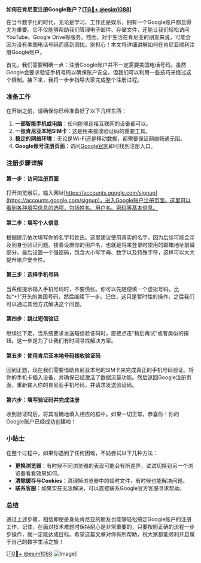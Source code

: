 **如何在肯尼亚注册Google账户？[[TG💪+ @esim1088](https://t.me/s/esim1088)]**

在当今数字化的时代，无论是学习、工作还是娱乐，拥有一个Google账户都显得尤为重要。它不仅能够帮助我们管理电子邮件、存储文件，还能让我们轻松访问YouTube、Google Drive等服务。然而，对于生活在肯尼亚的朋友来说，可能会因为没有美国电话号码而感到困扰。别担心！本文将详细讲解如何在肯尼亚顺利注册Google账户。

首先，我们需要明确一点：注册Google账户并不一定需要美国电话号码。虽然Google会要求验证手机号码以确保账户安全，但我们可以利用一些技巧来绕过这个限制。接下来，我将一步步指导大家完成整个注册过程。

### 准备工作

在开始之前，请确保你已经准备好了以下几样东西：

1. **一部智能手机或电脑**：任何能够连接互联网的设备都可以。
2. **一张肯尼亚本地SIM卡**：这是用来接收验证码的重要工具。
3. **稳定的网络环境**：无论是Wi-Fi还是移动数据，都需要保证网络畅通无阻。
4. **Google账号注册页面**：访问[Google官网](https://accounts.google.com/signup)即可找到注册入口。

### 注册步骤详解

#### 第一步：访问注册页面

打开浏览器后，输入网址[https://accounts.google.com/signup](https://accounts.google.com/signup)，进入Google账户注册页面。这里可以看到各种填写信息的选项，包括姓名、用户名、密码等基本信息。

#### 第二步：填写个人信息

根据提示依次填写你的名字和姓氏。这里建议使用真实的名字，因为后续可能会涉及到身份验证问题。接着设置你的用户名，也就是将来登录时使用的邮箱地址前缀部分。最后设置一个强密码，包含大小写字母、数字以及特殊字符，这样可以大大提升账户安全性。

#### 第三步：选择手机号码

当系统提示输入手机号码时，不要慌张。你可以先随便填一个虚拟号码，比如“+1”开头的美国号码，然后继续下一步。记住，这只是暂时性的操作，之后我们可以通过其他方式解决这个问题。

#### 第四步：跳过短信验证

继续往下走，当系统要求发送短信验证码时，直接点击“稍后再试”或者类似的按钮。这一步是为了让我们有时间寻找解决方案。

#### 第五步：使用肯尼亚本地号码接收验证码

回到正题，现在我们需要借助肯尼亚本地的SIM卡来完成真正的手机号码验证。将你的手机卡插入设备，并确保已经激活了数据流量功能。然后返回Google注册页面，重新输入你的肯尼亚手机号码，并请求发送验证码。

#### 第六步：填写验证码并完成注册

收到验证码后，将其准确地填入相应的框中。如果一切正常，恭喜你！你的Google账户已经成功创建啦！

### 小贴士

在整个过程中，如果你遇到了任何困难，不妨尝试以下几种方法：

- **更换浏览器**：有时候不同浏览器的表现可能会有所差异，试试切换到另一个浏览器看看效果如何。
- **清除缓存与Cookies**：清理掉浏览器中的临时文件，有时候也能解决问题。
- **联系客服**：如果实在无法解决，可以直接联系Google官方客服寻求帮助。

### 总结

通过上述步骤，相信即使是身处肯尼亚的朋友也能够轻松搞定Google账户的注册工作。记住，在面对技术难题时保持耐心是非常重要的，只要按照正确的流程一步步操作，就一定能达成目标。希望这篇文章对你有所帮助，祝大家都能顺利开启属于自己的数字生活之旅！

[[TG💪+ @esim1088](https://t.me/s/esim1088) ![Image](https://i.postimg.cc/4NQfJmqS/Snipaste-2025-05-13-00-14-12.png)]